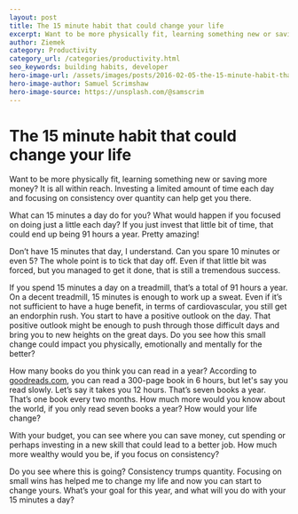 ```yaml
---
layout: post
title: The 15 minute habit that could change your life
excerpt: Want to be more physically fit, learning something new or saving more money? It is all within reach. Investing a limited amount of time each day and focusing on consistency over quantity can help get you there.
author: Ziemek
category: Productivity
category_url: /categories/productivity.html
seo_keywords: building habits, developer
hero-image-url: /assets/images/posts/2016-02-05-the-15-minute-habit-that-could-change-your-life/photo-1458724338480-79bc7a8352e4.jpeg
hero-image-author: Samuel Scrimshaw
hero-image-source: https://unsplash.com/@samscrim
---
```

# The 15 minute habit that could change your life

Want to be more physically fit, learning something new or saving more money? It is all within reach. Investing a limited amount of time each day and focusing on consistency over quantity can help get you there.

What can 15 minutes a day do for you?  What would happen if you focused on doing just a little each day? If you just invest that little bit of time, that could end up being 91 hours a year. Pretty amazing!

Don’t have 15 minutes that day, I understand. Can you spare 10 minutes or even 5? The whole point is to tick that day off. Even if that little bit was forced, but you managed to get it done, that is still a tremendous success.

If you spend 15 minutes a day on a treadmill, that’s a total of 91 hours a year. On a decent treadmill, 15 minutes is enough to work up a sweat. Even if it’s not sufficient to have a huge benefit, in terms of cardiovascular, you still get an endorphin rush. You start to have a positive outlook on the day. That positive outlook might be enough to push through those difficult days and bring you to new heights on the great days. Do you see how this small change could impact you physically, emotionally and mentally for the better?

How many books do you think you can read in a year? According to [goodreads.com](https://www.goodreads.com/poll/show/48965-reading-non-stop-how-long-does-it-take-you-to-read-a-300-page-book), you can read a 300-page book in 6 hours, but let's say you read slowly. Let’s say it takes you 12 hours. That’s seven books a year. That’s one book every two months. How much more would you know about the world, if you only read seven books a year? How would your life change?

With your budget, you can see where you can save money, cut spending or perhaps investing in a new skill that could lead to a better job. How much more wealthy would you be, if you focus on consistency?

Do you see where this is going? Consistency trumps quantity. Focusing on small wins has helped me to change my life and now you can start to change yours. What’s your goal for this year, and what will you do with your 15 minutes a day?